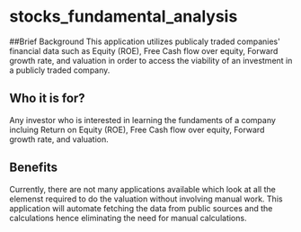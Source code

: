 # stocks_fundamental_analysis

##Brief Background
This application utilizes publicaly traded companies' financial data such as Equity (ROE), Free Cash flow over equity, Forward growth rate, and valuation in order to access the viability of an investment in a publicly traded company.

## Who it is for?
Any investor who is interested in learning the fundaments of a company incluing Return on Equity (ROE), Free Cash flow over equity, Forward growth rate, and valuation.

## Benefits
Currently, there are not many applications available which look at all the elemenst required to do the valuation without involving manual work. This application will automate fetching the data from public sources and the calculations hence eliminating the need for manual calculations.